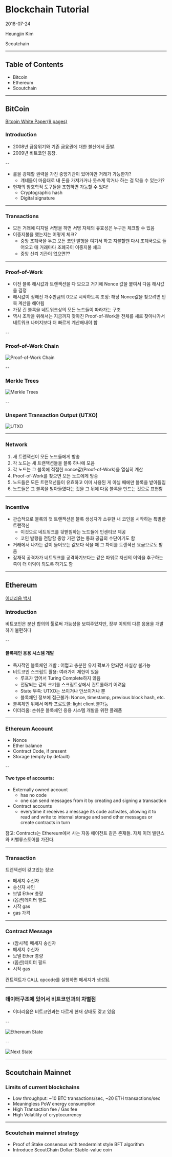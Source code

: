 # Blockchain Tutorial

2018-07-24

Heungjin Kim

Scoutchain

---

## Table of Contents

* Bitcoin
* Ethereum
* Scoutchain

---

## BitCoin

[Bitcoin White Paper(9 pages)](https://bitcoin.org/bitcoin.pdf)

### Introduction

* 2008년 금융위기와 기존 금융권에 대한 불신에서 출발.
* 2009년 비트코인 등장.

--

* 룰을 강제할 권력을 가진 중앙기관이 있어야만 거래가 가능한가?
  *  걔네들이 마음대로 내 돈을 가져가거나 못쓰게 막거나 하는 걸 막을 수 있는가?<!-- .element: class="fragment" -->
* 현재의 암호학적 도구들을 조합하면 가능할 수 있다!<!-- .element: class="fragment" -->
  * Cryptographic hash<!-- .element: class="fragment" -->
  * Digital signature<!-- .element: class="fragment" -->

---

### Transactions

* 모든 거래에 디지털 서명을 하면 서명 자체의 유효성은 누구든 체크할 수 있음
* 이중지불을 했는지는 어떻게 체크?<!-- .element: class="fragment" -->
  * 중앙 조폐국을 두고 모든 코인 발행을 여기서 하고 지불할땐 다시 조폐국으로 들어오고 매 거래마다 조폐국이 이중지불 체크<!-- .element: class="fragment" -->
  * 중앙 신뢰 기관이 없으면??<!-- .element: class="fragment" -->

---

### Proof-of-Work

* 이전 블록 해시값과 트랜잭션을 다 모으고 거기에 Nonce 값을 붙여서 다음 해시값을 결정<!-- .element: class="fragment" -->
* 해시값이 정해진 개수만큼의 0으로 시작하도록 조정: 해당 Nonce값을 찾으려면 반복 계산을 해야됨<!-- .element: class="fragment" -->
* 가장 긴 블록을 네트워크상의 모든 노드들이 따라가는 구조<!-- .element: class="fragment" -->
* 역사 조작을 위해서는 지금까지 찾아진 Proof-of-Work들 전체를 새로 찾아나가서 네트워크 나머지보다 더 빠르게 계산해내야 함<!-- .element: class="fragment" -->

--

### Proof-of-Work Chain

![Proof-of-Work Chain](https://i.stack.imgur.com/ukuq0.png)

--

### Merkle Trees

![Merkle Trees](https://raw.githubusercontent.com/ethereum/www/master-postsale/src/extras/gh_wiki/spv_bitcoin.png)

--

### Unspent Transaction Output (UTXO)

![UTXO](https://cdn-images-1.medium.com/max/2000/1*eAKr5SIZfWXwC9dFBOmS3Q.png)

---

### Network

1. 새 트랜잭션이 모든 노드들에게 방송<!-- .element: class="fragment" -->
2. 각 노드는 새 트랜잭션들을 블록 하나에 모음<!-- .element: class="fragment" -->
3. 각 노드는 그 블록에 적절한 nonce값(Proof-of-Work)을 열심히 계산<!-- .element: class="fragment" -->
4. Proof-of-Work를 찾으면 모든 노드에게 방송<!-- .element: class="fragment" -->
5. 노드들은 모든 트랜잭션들이 유효하고 이미 사용된 게 아닐 때에만 블록을 받아들임<!-- .element: class="fragment" -->
6. 노드들은 그 블록을 받아들였다는 것을 그 뒤에 다음 블록을 만드는 것으로 표현함<!-- .element: class="fragment" -->

---

### Incentive

* 관습적으로 블록의 첫 트랜잭션은 블록 생성자가 소유한 새 코인을 시작하는 특별한 트랜잭션<!-- .element: class="fragment" -->
  * 이것으로 네트워크를 뒷받침하는 노드들에 인센티브 제공
  * 코인 발행을 전담할 중앙 기관 없는 통화 공급의 수단이기도 함
* 거래에서 나가는 값이 들어오는 값보다 작을 때 그 차이를 트랜젹션 요금으로도 받음<!-- .element: class="fragment" -->
* 잠재적 공격자가 네트워크를 공격하기보다는 같은 파워로 자신의 이익을 추구하는 쪽이 더 이익이 되도록 하기도 함<!-- .element: class="fragment" -->

---

## Ethereum

[이더리움 백서](https://github.com/ethereum/wiki/wiki/White-Paper)

### Introduction

비트코인은 분산 합의의 툴로써 가능성을 보여주었지만, 장부 이외의 다른 응용을 개발하기 불편하다

--

#### 블록체인 응용 시스템 개발

* 독자적인 블록체인 개발 : 어렵고 충분한 유저 확보가 안되면 사실상 불가능<!-- .element: class="fragment" -->
* 비트코인 스크립트 활용: 여러가지 제한이 있음<!-- .element: class="fragment" -->
  * 루프가 없어서 Turing Complete하지 않음
  * 전달되는 값의 크기를 스크립트상에서 컨트롤하기 어려움
  * State 부족: UTXO는 쓰이거나 안쓰이거나 뿐
  * 블록체인 정보에 접근불가: Nonce, timestamp, previous block hash, etc.
* 블록체인 위에서 메타 프로토콜: light client 불가능<!-- .element: class="fragment" -->
* 이더리움: 손쉬운 블록체인 응용 시스템 개발을 위한 플래폼<!-- .element: class="fragment" -->

---

### Ethereum Account

* Nonce
* Ether balance
* Contract Code, if present
* Storage (empty by default)

--

#### Two type of accounts:

* Externally owned account
  * has no code
  * one can send messages from it by creating and signing a transaction
* Contract accounts
  * everytime it receives a message its code activates, allowing it to read and write to internal storage and send other messages or create contracts in turn

참고: Contracts는 Ethereum에서 사는 자동 에이전트 같은 존재들. 자체 이더 밸런스와 키밸류스토어를 가진다.

---

### Transaction

트랜잭션이 갖고있는 정보:

* 메세지 수신자
* 송신자 사인
* 보낼 Ether 총량
* (옵션)데이터 필드
* 시작 gas
* gas 가격

---

### Contract Message

* (암시적) 메세지 송신자
* 메세지 수신자
* 보낼 Ether 총량
* (옵션)데이터 필드
* 시작 gas

컨트렉트가 CALL opcode를 실행하면 메세지가 생성됨.

---

### 데이터구조에 있어서 비트코인과의 차별점

* 이더리움은 비트코인과는 다르게 현재 상태도 갖고 있음

--

![Ethereum State](https://i.stack.imgur.com/YZGxe.png)

--

![Next State](https://d2g355lhiymhv6.cloudfront.net/wp-content/uploads/2017/11/20104912/Screen-Shot-2017-11-20-at-10.48.47-AM.png)

---

## Scoutchain Mainnet

### Limits of current blockchains

* Low throughput: ~10 BTC transactions/sec, ~20 ETH transactions/sec<!-- .element: class="fragment" -->
* Meaningless PoW energy consumption<!-- .element: class="fragment" -->
* High Transaction fee / Gas fee<!-- .element: class="fragment" -->
* High Volatility of cryptocurrency<!-- .element: class="fragment" -->

---

### Scoutchain mainnet strategy

* Proof of Stake consensus with tendermint style BFT algorithm<!-- .element: class="fragment" -->
* Introduce ScoutChain Dollar: Stable-value coin<!-- .element: class="fragment" -->

